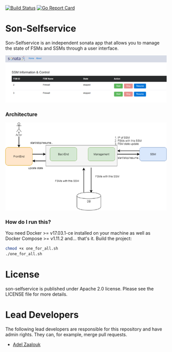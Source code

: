 
[![Build Status](https://travis-ci.org/zanetworker/son-selfservice.svg?branch=master)](https://travis-ci.org/zanetworker/son-selfservice)
[![Go Report Card](https://goreportcard.com/badge/github.com/zanetworker/son-selfservice)](https://goreportcard.com/report/github.com/zanetworker/son-selfservice)

# Son-Selfservice
Son-Selfservice is an independent sonata app that allows you to manage the state of FSMs and SSMs through a user interface.

![Selfservice](selfservice_portal.png?raw=true "Self-service Portal Architecture")

### Architecture
![Architecture](self-service-portal.png?raw=true "Self-service Portal Architecture")


### How do I run this?
You need Docker >= v17.03.1-ce installed on your machine as well as Docker Compose >= v1.11.2  and... that's it. Build the project:

```bash
chmod +x one_for_all.sh
./one_for_all.sh
```

# License
son-selfservice is published under Apache 2.0 license. Please see the LICENSE file for more details.


# Lead Developers
The following lead developers are responsible for this repository and have admin rights. They can, for example, merge pull requests.
- [Adel Zaalouk](https://github.com/zanetworker)
